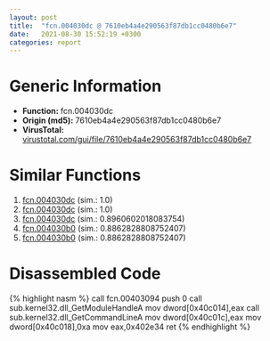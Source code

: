 ```yaml
---
layout: post
title:  "fcn.004030dc @ 7610eb4a4e290563f87db1cc0480b6e7"
date:   2021-08-30 15:52:19 +0300
categories: report
---
```


# Generic Information
- **Function:** fcn.004030dc
- **Origin (md5):** 7610eb4a4e290563f87db1cc0480b6e7
- **VirusTotal:** [virustotal.com/gui/file/7610eb4a4e290563f87db1cc0480b6e7][virustotal_ref]



# Similar Functions

1. [fcn.004030dc][similar_1_ref] (sim.: 1.0)
2. [fcn.004030dc][similar_2_ref] (sim.: 1.0)
3. [fcn.004030dc][similar_3_ref] (sim.: 0.8960602018083754)
4. [fcn.004030b0][similar_4_ref] (sim.: 0.8862828808752407)
5. [fcn.004030b0][similar_5_ref] (sim.: 0.8862828808752407)


# Disassembled Code

{% highlight nasm %}
call fcn.00403094
push 0
call sub.kernel32.dll_GetModuleHandleA
mov dword[0x40c014],eax
call sub.kernel32.dll_GetCommandLineA
mov dword[0x40c01c],eax
mov dword[0x40c018],0xa
mov eax,0x402e34
ret 
{% endhighlight %}


[similar_1_ref]: /report/fcn.004030dc@e9398015e0cb217dd733ec66460ced7d
[similar_2_ref]: /report/fcn.004030dc@e4a72fe437dbc99d650504e450f93aae
[similar_3_ref]: /report/fcn.004030dc@4f80ac3d231aa2cc69a16e7195916d21
[similar_4_ref]: /report/fcn.004030b0@e1cfd2251920da7635928443c90c6b4d
[similar_5_ref]: /report/fcn.004030b0@241e401b92b37dc9e35b2948d20d17b3
[virustotal_ref]: https://www.virustotal.com/gui/file/7610eb4a4e290563f87db1cc0480b6e7